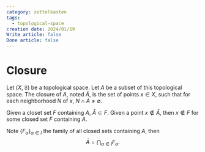```yaml
---
category: zettelkasten
tags:
  - topological-space
creation date: 2024/01/19
Write article: false
Done article: false
---
```

# Closure

Let $(X, \mathfrak{S})$ be a topological space. Let $A$ be a subset of this topological space. The closure of $A$, noted $\bar{A}$, is the set of points $x \in X$, such that for each neighborhood $N$ of $x$, $N \cap A \neq \emptyset$.

Given a closet set $F$ containing $A$, $\bar{A} \subset F$.
Given a point $x \notin \bar{A}$, then $x \notin F$ for some closed set $F$ containing $A$.

Note $\{F_{\alpha}\}_{\alpha \in I}$ the family of all closed sets containing $A$, then
$$\bar{A} = \bigcap_{\alpha \in I} F_{\alpha}.$$
